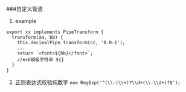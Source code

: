 ###自定义管道
1. example
```
export xx implements PipeTransform {
  transform(aa, bb) {
    this.decimalPipe.transform(cc, '0.0-1');
    ...
    return `<font>${bb}</font>`;
    //es6模板字符串 ${}
  }
}
```
2. 正则表达式校验纯数字
 `new RegExp('^(\\-|\\+)?\\d+(\\.\\d+)?$');`
